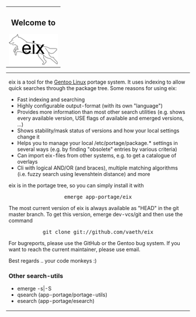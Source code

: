 <!-- <!DOCTYPE HTML PUBLIC "-//W3C//DTD HTML 4.01 Transitional//EN"> -->
<html>
<head>
   <meta http-equiv="Content-Type" content="text/html; charset=iso-8859-1">
   <title>eix - search util for Gentoo's portage</title></title>
</head>
<body>
<!-- content -->
<table BORDER=0 CELLSPACING=0 CELLPADDING=0 WIDTH="100%" >
<tr VALIGN=TOP>
<td align=center>
<h2>Welcome to</h2>
<img alt="eix" title="The wild eix fox!" id="fox" src="eix.png">
</td>
</tr>
</table>
<table>
<tr VALIGN=TOP>
<td>
<p>eix is a tool for the <a href="http://gentoo.org/">Gentoo Linux</a>
portage system. It uses indexing to allow quick searches through the package tree.
Some reasons for using eix:
<ul>
	<li>Fast indexing and searching</li>
	<li>Highly configurable output-format (with its own "language")</li>
	<li>Provides more information than most other search utilities (e.g. shows every available version, USE flags of available and emerged versions, ...)</li>
	<li>Shows stability/mask status of versions and how your local settings change it</li>
	<li>Helps you to manage your local /etc/portage/package.* settings in several ways (e.g. by finding "obsolete" entries by various criteria)</li>
	<li>Can import eix-files from other systems, e.g. to get a catalogue of overlays</li>
	<li>Cli with logical AND/OR (and braces), multiple matching algorithms (i.e. fuzzy search using levenshtein distance) and more</li>
</ul>
<p>eix is in the portage tree, so you can simply install it with
<p><center><tt>emerge app-portage/eix</tt></center>
<p>The most current version of eix is always available as "HEAD" in the git master branch.
To get this version, emerge dev-vcs/git and then use the command
<p><center><tt>git clone git://github.com/vaeth/eix</tt></center>
<p>For bugreports, please use the GitHub or the Gentoo bug system.
If you want to reach the current maintainer, please use email.

<p>Best regards .. your code monkeys :)

<h3>Other search-utils</h3>
<ul>
	<li>emerge -s|-S</li>
	<li>qsearch (app-portage/portage-utils)</li>
	<li>esearch (app-portage/esearch)</li>
</ul>
</td>
</tr>
</table>
<!-- end content -->

</body>
</html>
